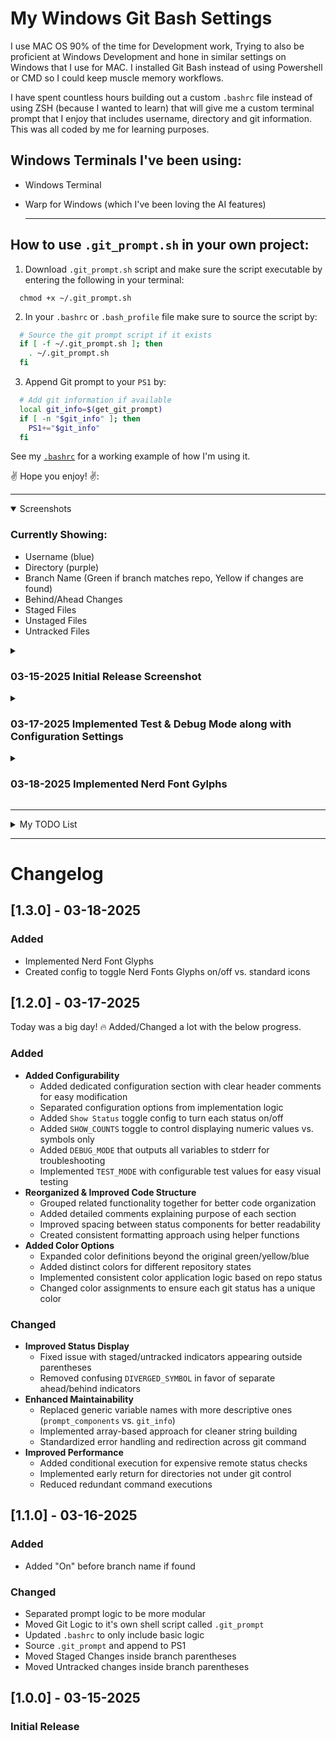 # My Windows Git Bash Settings

I use MAC OS 90% of the time for Development work, Trying to also be proficient at Windows Development and hone in similar settings on Windows that I use for MAC. I installed Git Bash instead of using Powershell or CMD so I could keep muscle memory workflows. 

I have spent countless hours building out a custom `.bashrc` file instead of using ZSH (because I wanted to learn) that will give me a custom terminal prompt that I enjoy that includes username, directory and git information. This was all coded by me for learning purposes.

## Windows Terminals I've been using:
- Windows Terminal
- Warp for Windows (which I've been loving the AI features)

  ---

## How to use `.git_prompt.sh` in your own project:

1)  Download `.git_prompt.sh` script and make sure the script executable by entering the following in your terminal: 

```console
  chmod +x ~/.git_prompt.sh
```

2) In your `.bashrc` or `.bash_profile` file make sure to source the script by:

```bash
  # Source the git prompt script if it exists
  if [ -f ~/.git_prompt.sh ]; then
    . ~/.git_prompt.sh
  fi
```
3) Append Git prompt to your `PS1` by:

```bash
  # Add git information if available
  local git_info=$(get_git_prompt)
  if [ -n "$git_info" ]; then
    PS1+="$git_info"
  fi
```

See my [`.bashrc`](https://github.com/nesalot/windows_bash/blob/main/.bashrc) for a working example of how I'm using it. 

:v: Hope you enjoy! :v::

---

<details open>
<summary>Screenshots</summary>
  
### Currently Showing:
- Username (blue)
- Directory (purple)
- Branch Name (Green if branch matches repo, Yellow if changes are found)
- Behind/Ahead Changes
- Staged Files
- Unstaged Files
- Untracked Files

<details>
<summary><h3>03-15-2025 Initial Release Screenshot</h3></summary>
  
![2025-03-15 07_22_58-proficient - Google Search](https://github.com/user-attachments/assets/510fc541-d91e-4019-a5ea-6a4ae32a5715)<br>Screenshot of Current WIP Bash Prompt showing several cases for testing

</details>

<details>
<summary><h3>03-17-2025 Implemented Test & Debug Mode along with Configuration Settings</h3></summary>

![2025-03-17 03_59_02-Window](https://github.com/user-attachments/assets/f3c3c5c5-f0ab-4f4c-a2b3-241e6c40236c)<br>Screenshot of `DEBUG_MODE` & `TEST_MODE` turn on not inside a git branch, `DEBUG_MODE` echos out status variable values to the terminal while `TEST_MODE` sets up fake variable values to test all status so you don't have to recreate each scenario

<br>

![2025-03-17 04_00_23-Window](https://github.com/user-attachments/assets/9d4a7cee-c604-4df9-b8c5-9c614a7bbce1)<br>Screenshot of `DEBUG_MODE` turned on but `TEST_MODE` turn off inside a working git branch, Green branch name = no changes found, yellow branch name means changes found with included status for each found

<br>

![2025-03-17 04_01_20- git_prompt sh - Cursor](https://github.com/user-attachments/assets/252a98d2-3b24-43d7-b01b-63e7ab2cd677)<br>Screenshot of work done today to create and separate configuration options from implementation logic

</details>

<details>
<summary><h3>03-18-2025 Implemented Nerd Font Gylphs</h3></summary>
 
![2025-03-18 05_54_29-Window](https://github.com/user-attachments/assets/cb8d44a0-515f-49cc-a4df-dcdfde661684)<br>Screenshot of Nerd Font Glyphs set, plan to add more glyph sets to choose from

</details>

</details>

---

<details>
  <summary>My TODO List</summary>
  
### TODO List:
- [X] Separate Prompt Logic to be more modular
  - [X] Move Git Logic to it's own shell script
  - [X] Update .bashrc to only include basic logic
  - [X] Source any extra logic and append to PS1
- [X] Move Staged Changes inside parentheses
- [X] Move Untracked Changes inside parentheses
- [X] De Clutter visually when multiple cases are true (color code better? Or better separation?)
- [X] Configuration Section - Make all colors, symbols and individual status configurable, Will make it easy to maintain and change values
  - [ ] Configuration in `.basrc` to change username and directory color
  - [ ] Configuration in `.bashrc` to toggle which standard non git options you want to show
  - [X] Colors - Remove hard coded colors in `.git_prompt` main code, replace with variables that are configured at top
  - [X] Status Symbols - Remove hard coded status symbols in `.git_prompt`, replace with variables that are configured at top 
  - [X] Show Status on/off Toggle - Create config at top of `.git_prompt` to show/hide individual status
  - [X] Create a `Test Mode` config in `.git_prompt` that will allow me to turn everything on for testing, all status will show even if none are true. 
  - [X] Create a `Debug Mode` in `.git_prompt` config that will output the count of each status 
- [X] Implement Nerd Font Icons
  - [X] Add Config to toggle these on/off OR use standard ↑ ↓ icons
  - [ ] Add more Nerd Icon sets to pick from (Group 1, Group 2, Group 3)
- [X] Expand Color Options (Had 3, now have 7)
- [X] Replace variable names with more descriptive names (ex: `prompt_components` vs. `git_info`)
- [X] Add detailed comments to explain each part/section for others
- [ ] Play around with Background Color option vs no background and colored letters
- [ ] Add a Simple/Clean Mode Setting that will turn off all status Icons & Counts, Only show a red X next to branch indicating not clean. Still keep the basic two color setting for green for clean, yellow for not clean with red X. 
- [ ] Add an option with clean mode to show Colored > at end of prompt for each status.

  
</details>

---

# Changelog

## [1.3.0] - 03-18-2025
### Added
- Implemented Nerd Font Glyphs
- Created config to toggle Nerd Fonts Glyphs on/off vs. standard icons

## [1.2.0] - 03-17-2025

Today was a big day! :fire: Added/Changed a lot with the below progress. 

### Added
- **Added Configurability**
  - Added dedicated configuration section with clear header comments for easy modification
  - Separated configuration options from implementation logic
  - Added `Show Status` toggle config to turn each status on/off
  - Added `SHOW_COUNTS` toggle to control displaying numeric values vs. symbols only
  - Added `DEBUG_MODE` that outputs all variables to stderr for troubleshooting
  - Implemented `TEST_MODE` with configurable test values for easy visual testing
- **Reorganized & Improved Code Structure**
  - Grouped related functionality together for better code organization
  - Added detailed comments explaining purpose of each section
  - Improved spacing between status components for better readability
  - Created consistent formatting approach using helper functions
- **Added Color Options**
  - Expanded color definitions beyond the original green/yellow/blue
  - Added distinct colors for different repository states
  - Implemented consistent color application logic based on repo status
  - Changed color assignments to ensure each git status has a unique color
### Changed
- **Improved Status Display**
  - Fixed issue with staged/untracked indicators appearing outside parentheses
  - Removed confusing `DIVERGED_SYMBOL` in favor of separate ahead/behind indicators
- **Enhanced Maintainability**
  - Replaced generic variable names with more descriptive ones (`prompt_components` vs. `git_info`)
  - Implemented array-based approach for cleaner string building
  - Standardized error handling and redirection across git command
- **Improved Performance**
  - Added conditional execution for expensive remote status checks
  - Implemented early return for directories not under git control
  - Reduced redundant command executions

## [1.1.0] - 03-16-2025
### Added
- Added "On" before branch name if found

### Changed
- Separated prompt logic to be more modular
- Moved Git Logic to it's own shell script called `.git_prompt`
- Updated `.bashrc` to only include basic logic
- Source `.git_prompt` and append to PS1
- Moved Staged Changes inside branch parentheses
- Moved Untracked changes inside branch parentheses
## [1.0.0] - 03-15-2025
### Initial Release
